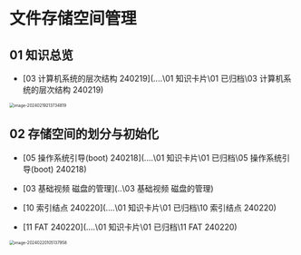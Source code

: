 # 文件存储空间管理



## 01 知识总览

* [03 计算机系统的层次结构 240219](..\..\01 知识卡片\01 已归档\03 计算机系统的层次结构 240219) 

<img src="https://cvp.oss-cn-shanghai.aliyuncs.com/picgo/202402192137094.png" alt="image-20240219213734819" style="zoom:50%;" />



## 02 存储空间的划分与初始化

* [05 操作系统引导(boot) 240218](..\..\01 知识卡片\01 已归档\05 操作系统引导(boot) 240218) 

* [03 基础视频 磁盘的管理](..\03 基础视频 磁盘的管理) 

* [10 索引结点 240220](..\..\01 知识卡片\01 已归档\10 索引结点 240220) 

*   [11 FAT 240220](..\..\01 知识卡片\01 已归档\11 FAT 240220) 

<img src="https://cvp.oss-cn-shanghai.aliyuncs.com/picgo/202402201051503.png" alt="image-20240220105137958" style="zoom:50%;" />